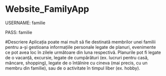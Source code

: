 # Website_FamilyApp

USERNAME: familie

PASS: familie

#Descriere
Aplicația poate mai mult să fie destinată membrilor unei familii pentru a-și gestioana informațiile personale legate de planuri, 
evenimente ce pot avea loc în zilele următoare din luna respectivă. 
Planurile pot fi legate de o vacanță, excursie, legate de cumpărături (ex. lucruri pentru casă, mâncare, shopping), 
legate de o întălnire cu cineva (mai precis, cu un membru din familie), sau de o activitate în timpul liber (ex. hobby).
